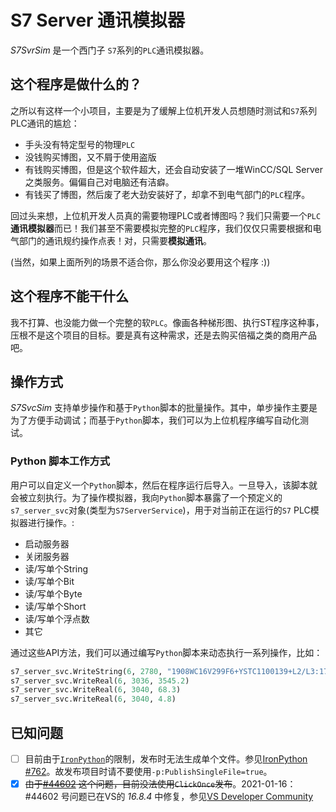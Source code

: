 
# S7 Server 通讯模拟器

*S7SvrSim* 是一个西门子 `S7`系列的`PLC`通讯模拟器。

## 这个程序是做什么的？

之所以有这样一个小项目，主要是为了缓解上位机开发人员想随时测试和`S7`系列PLC通讯的尴尬：

- 手头没有特定型号的物理`PLC`
- 没钱购买博图，又不屑于使用盗版
- 有钱购买博图，但是这个软件超大，还会自动安装了一堆WinCC/SQL Server之类服务。偏偏自己对电脑还有洁癖。
- 有钱买了博图，然后废了老大劲安装好了，却拿不到电气部门的`PLC`程序。

回过头来想，上位机开发人员真的需要物理PLC或者博图吗？我们只需要一个`PLC`**通讯模拟器**而已！我们甚至不需要模拟完整的`PLC`程序，我们仅仅只需要根据和电气部门的通讯规约操作点表！对，只需要**模拟通讯**。

(当然，如果上面所列的场景不适合你，那么你没必要用这个程序 :))

## 这个程序不能干什么

我不打算、也没能力做一个完整的软`PLC`。像画各种梯形图、执行ST程序这种事，压根不是这个项目的目标。要是真有这种需求，还是去购买倍福之类的商用产品吧。

## 操作方式

*S7SvcSim* 支持单步操作和基于`Python`脚本的批量操作。其中，单步操作主要是为了方便手动调试；而基于`Python`脚本，我们可以为上位机程序编写自动化测试。

### Python 脚本工作方式

用户可以自定义一个`Python`脚本，然后在程序运行后导入。一旦导入，该脚本就会被立刻执行。为了操作模拟器，我向`Python`脚本暴露了一个预定义的`s7_server_svc`对象(类型为`S7ServerService`)，用于对当前正在运行的`S7` PLC模拟器进行操作。:
- 启动服务器
- 关闭服务器
- 读/写单个String
- 读/写单个Bit
- 读/写单个Byte
- 读/写单个Short
- 读/写单个浮点数
- 其它

通过这些API方法，我们可以通过编写`Python`脚本来动态执行一系列操作，比如：

```python
s7_server_svc.WriteString(6, 2780, "1908WC16V299F6+YSTC1100139+L2/L3:1757;L1/N:1762;")
s7_server_svc.WriteReal(6, 3036, 3545.2)
s7_server_svc.WriteReal(6, 3040, 68.3)
s7_server_svc.WriteReal(6, 3040, 4.8)
```

## 已知问题

- [ ] 目前由于[`IronPython`](https://ironpython.net/)的限制，发布时无法生成单个文件。参见[IronPython #762](https://github.com/IronLanguages/ironpython2/issues/762)。故发布项目时请不要使用`-p:PublishSingleFile=true`。
- [X] <del>由于[#44602](https://github.com/dotnet/runtime/issues/44602#issuecomment-726472185) 这个问题，目前没法使用`ClickOnce`发布</del>。2021-01-16：#44602 号问题已在VS的 *16.8.4* 中修复，参见[VS Developer Community](https://developercommunity2.visualstudio.com/t/A-NET-Core-31-or-NET-50-application-/1248873)